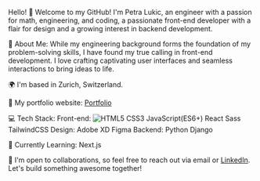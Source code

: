 Hello! 👋 Welcome to my GitHub! I'm Petra Lukic, an engineer with a passion for math, engineering, and coding, a passionate front-end developer with a flair for design and a growing interest in backend development.

🚀 About Me:
    While my engineering background forms the foundation of my problem-solving skills, I have found my true calling in front-end development. I love crafting captivating user interfaces and seamless interactions to bring ideas to life.

🌍 I'm based in Zurich, Switzerland.

🔗 My portfolio website: [Portfolio](https://petralukic.com)

💻 Tech Stack:
    Front-end: ![HTML5](https://imgur.com/O6cKBc5)   CSS3   JavaScript(ES6+)   React   Sass   TailwindCSS
    Design: Adobe XD Figma
    Backend: Python Django

🌱 Currently Learning: Next.js

🤝 I'm open to collaborations, so feel free to reach out via email or [LinkedIn](https://www.linkedin.com/in/petralukic/). Let's build something awesome together!





